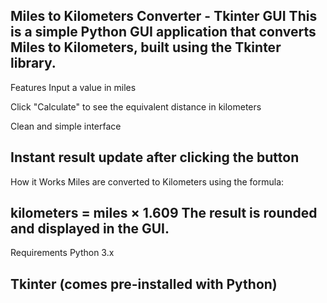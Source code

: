 Miles to Kilometers Converter - Tkinter GUI
This is a simple Python GUI application that converts Miles to Kilometers, built using the Tkinter library.
-----------------------------------------------------------------------------------------------------------------------
Features
Input a value in miles

Click "Calculate" to see the equivalent distance in kilometers

Clean and simple interface

Instant result update after clicking the button
------------------------------------------------------------------------------------------------------------------------------------------------------
How it Works
Miles are converted to Kilometers using the formula:

kilometers = miles × 1.609
The result is rounded and displayed in the GUI.
--------------------------------------------------------------------------------------------------------------------------------
Requirements
Python 3.x

Tkinter (comes pre-installed with Python)
--------------------------------------------------------------------------------------------------------------------------------


